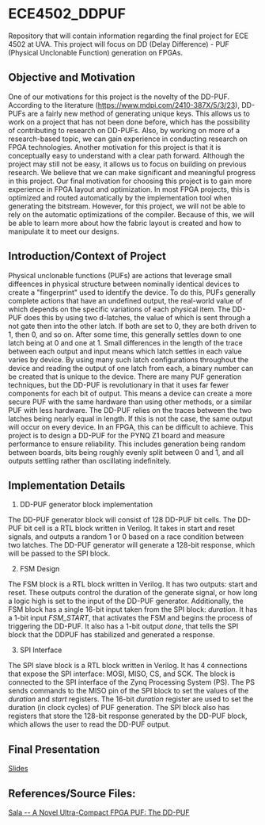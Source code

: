 # ECE4502_DDPUF
Repository that will contain information regarding the final project for ECE 4502 at UVA. This project will focus on DD (Delay Difference) - PUF (Physical Unclonable Function) generation on FPGAs. 

## Objective and Motivation

One of our motivations for this project is the novelty of the DD-PUF. According to the literature (https://www.mdpi.com/2410-387X/5/3/23), DD-PUFs are a fairly new method of generating unique keys. This allows us to work on a project that has not been done before, which has the possibility of contributing to research on DD-PUFs. Also, by working on more of a research-based topic, we can gain experience in conducting research on FPGA technologies. 
Another motivation for this project is that it is conceptually easy to understand with a clear path forward. Although the project may still not be easy, it allows us to focus on building on previous research. We believe that we can make significant and meaningful progress in this project. 
Our final motivation for choosing this project is to gain more experience in FPGA layout and optimization. In most FPGA projects, this is optimized and routed automatically by the implementation tool when generating the bitstream. However, for this project, we will not be able to rely on the automatic optimizations of the compiler. Because of this, we will be able to learn more about how the fabric layout is created and how to manipulate it to meet our designs. 

## Introduction/Context of Project
Physical unclonable functions (PUFs) are actions that leverage small diffeences in physical structure between nominally identical devices to create a "fingerprint" used to identify the device. To do this, PUFs generally complete actions that have an undefined output, the real-world value of which depends on the specific variations of each physical item. The DD-PUF does this by using two d-latches, the value of which is sent through a not gate then into the other latch. If both are set to 0, they are both driven to 1, then 0, and so on. After some time, this generally settles down to one latch being at 0 and one at 1. Small differences in the length of the trace between each output and input means which latch settles in each value varies by device. By using many such latch configurations throughout the device and reading the output of one latch from each, a binary number can be created that is unique to the device. 
There are many PUF generation techniques, but the DD-PUF is revolutionary in that it uses far fewer components for each bit of output. This means a device can create a more secure PUF with the same hardware than using other methods, or a similar PUF with less hardware. The DD-PUF relies on the traces between the two latches being nearly equal in length. If this is not the case, the same output will occur on every device. In an FPGA, this can be difficult to achieve. This project is to design a DD-PUF for the PYNQ Z1 board and measure performance to ensure reliability. This includes generation being random between boards, bits being roughly evenly split between 0 and 1, and all outputs settling rather than oscillating indefinitely.

## Implementation Details
1. DD-PUF generator block implementation

The DD-PUF generator block will consist of 128 DD-PUF bit cells. The DD-PUF bit cell is a RTL block written in Verilog. It takes in start and reset signals, and outputs a random 1 or 0 based on a race condition between two latches.
The DD-PUF generator will generate a 128-bit response, which will be passed to the SPI block. 

2. FSM Design

The FSM block is a RTL block written in Verilog. It has two outputs: start and reset. These outputs control the duration of the generate signal, or how long a logic high is set to the input of the DD-PUF generator.
Additionally, the FSM block has a single 16-bit input taken from the SPI block: _duration_. It has a 1-bit input _FSM_START_, that activates the FSM and begins the process of triggering the DD-PUF. It also has a 1-bit output _done_, that tells the SPI block that the DDPUF has stabilized and generated a response.

3. SPI Interface

The SPI slave block is a RTL block written in Verilog. It has 4 connections that expose the SPI interface: MOSI, MISO, CS, and SCK. The block is connected to the SPI interface of the Zynq Processing System (PS). The PS sends commands to the MISO pin of the SPI block to set the values of the _duration_ and _start_ registers. The 16-bit _duration_ register are used to set the duration (in clock cycles) of PUF generation.
The SPI block also has registers that store the 128-bit response generated by the DD-PUF block, which allows the user to read the DD-PUF output.



## Final Presentation
[Slides](https://myuva-my.sharepoint.com/:p:/g/personal/wpp6pp_virginia_edu/Ea4se6-vCcNBlDcop2s-GBoBihQQ2hd-j6SqbvJVgw9Rdg?e=fUcUN4)

## References/Source Files: 

[Sala -- A Novel Ultra-Compact FPGA PUF: The DD-PUF](https://www.mdpi.com/2410-387X/5/3/23)
